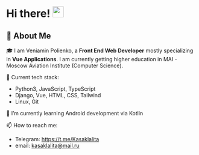 
# Hi there! <img src="https://media.giphy.com/media/hvRJCLFzcasrR4ia7z/giphy.gif" width="29px" height="29px">

## 🚀 About Me

🎓 I am Veniamin Polienko, a **Front End Web Developer** mostly specializing in **Vue Applications**. I am currently getting higher education in MAI - Moscow Aviation Institute (Computer Science).

🌱 Current tech stack:
- Python3, JavaScript, TypeScript
- Django, Vue, HTML, CSS, Tailwind
- Linux, Git

🔭 I’m currently learning Android development via Kotlin

📫 How to reach me:
- Telegram: https://t.me/Kasaklalita
- email: kasaklalita@mail.ru

<!--

Here are some ideas to get you started:

- 🔭 I’m currently working on ...
- 🌱 I’m currently learning ...
- 👯 I’m looking to collaborate on ...
- 🤔 I’m looking for help with ...
- 💬 Ask me about ...
- 📫 How to reach me: ...
- 😄 Pronouns: ...
- ⚡ Fun fact: ...
-->
